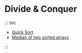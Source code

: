 # Divide & Conquer

::: toc
* [Quick Sort](quick_sort.md)
* [Median of two sorted arrays](median_of_two_sorted_arrays.md)

:::

